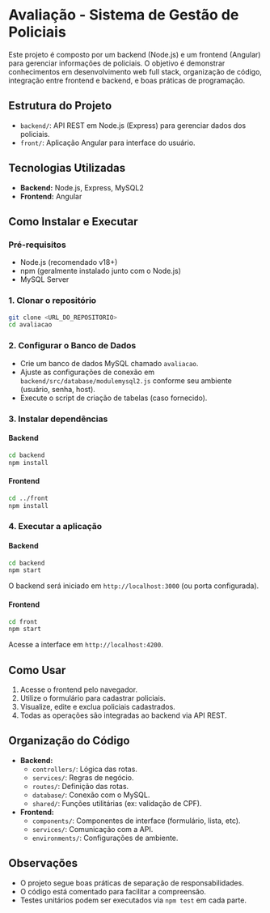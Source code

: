 # Avaliação - Sistema de Gestão de Policiais

Este projeto é composto por um backend (Node.js) e um frontend (Angular) para gerenciar informações de policiais. O objetivo é demonstrar conhecimentos em desenvolvimento web full stack, organização de código, integração entre frontend e backend, e boas práticas de programação.

## Estrutura do Projeto

- `backend/`: API REST em Node.js (Express) para gerenciar dados dos policiais.
- `front/`: Aplicação Angular para interface do usuário.

## Tecnologias Utilizadas

- **Backend:** Node.js, Express, MySQL2
- **Frontend:** Angular

## Como Instalar e Executar

### Pré-requisitos
- Node.js (recomendado v18+)
- npm (geralmente instalado junto com o Node.js)
- MySQL Server

### 1. Clonar o repositório

```bash
git clone <URL_DO_REPOSITORIO>
cd avaliacao
```

### 2. Configurar o Banco de Dados

- Crie um banco de dados MySQL chamado `avaliacao`.
- Ajuste as configurações de conexão em `backend/src/database/modulemysql2.js` conforme seu ambiente (usuário, senha, host).
- Execute o script de criação de tabelas (caso fornecido).

### 3. Instalar dependências

#### Backend
```bash
cd backend
npm install
```

#### Frontend
```bash
cd ../front
npm install
```

### 4. Executar a aplicação

#### Backend
```bash
cd backend
npm start
```
O backend será iniciado em `http://localhost:3000` (ou porta configurada).

#### Frontend
```bash
cd front
npm start
```
Acesse a interface em `http://localhost:4200`.

## Como Usar

1. Acesse o frontend pelo navegador.
2. Utilize o formulário para cadastrar policiais.
3. Visualize, edite e exclua policiais cadastrados.
4. Todas as operações são integradas ao backend via API REST.

## Organização do Código

- **Backend:**
  - `controllers/`: Lógica das rotas.
  - `services/`: Regras de negócio.
  - `routes/`: Definição das rotas.
  - `database/`: Conexão com o MySQL.
  - `shared/`: Funções utilitárias (ex: validação de CPF).
- **Frontend:**
  - `components/`: Componentes de interface (formulário, lista, etc).
  - `services/`: Comunicação com a API.
  - `environments/`: Configurações de ambiente.

## Observações
- O projeto segue boas práticas de separação de responsabilidades.
- O código está comentado para facilitar a compreensão.
- Testes unitários podem ser executados via `npm test` em cada parte.

